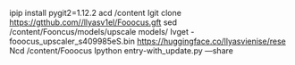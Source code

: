 ipip install pygit2=1.12.2
acd /content
Igit clone https://gtthub.com//llyasv1el/Fooocus.gft
sed /content/Fooncus/models/upscale models/ Ivget - fooocus_upscaler_s409985eS.bin https://huggingface.co/llyasvienise/rese
Ncd /content/Fooocus
Ipython entry-with_update.py —share

